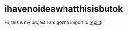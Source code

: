 # ihavenoideawhatthisisbutok
Hi, this is my project I am gonna import to <a href="https://www.repl.it">repl.it<a>!
